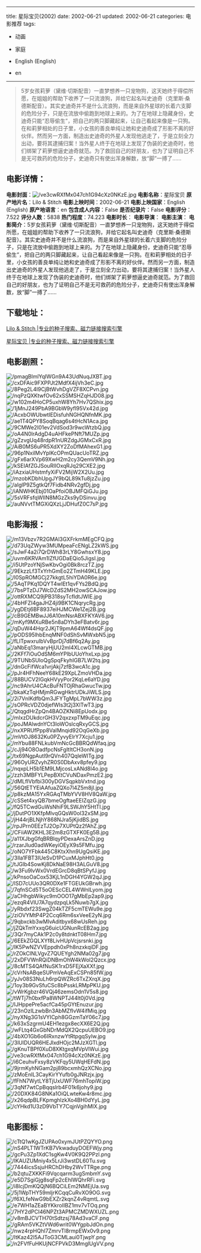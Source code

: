 
---
title: 星际宝贝(2002)
date: 2002-06-21
updated: 2002-06-21
categories: 电影推荐
tags:
- 动画
- 家庭

- English (English)
- en
---


> 5岁女孩莉萝（黛维·切斯配音）一直梦想养一只宠物狗，这天她终于得偿所愿，在姐姐的帮助下收养了一只流浪狗，并给它起名叫史迪奇（克里斯·桑德斯配音）。其实史迪奇并不是什么流浪狗，而是来自外星球的长着六支脚的危险分子，只是在流放中偷跑到地球上来的。为了在地球上隐藏身份，史迪奇只能“忍辱偷生”，把自己的两只脚藏起来，让自己看起来像是一只狗。在和莉萝相处的日子里，小女孩的善良单纯让她和史迪奇成了形影不离的好伙伴。然而另一方面，制造出史迪奇的外星人发现他逃走了，于是立刻全力出动，要将其逮捕归案！当外星人终于在地球上发现了伪装的史迪奇时，他们绑架了莉萝想逼史迪奇就范。为了救回自己的好朋友，也为了证明自己不是无可救药的危险分子，史迪奇只有使出浑身解数，放“脚”一搏了......

## **电影详情**：

**电影封面**：<img src="https://image.tmdb.org/t/p/w200/ve3cwRXfMx047ch1G94cXz0NKzE.jpg" alt="/ve3cwRXfMx047ch1G94cXz0NKzE.jpg" title="/ve3cwRXfMx047ch1G94cXz0NKzE.jpg">
**电影名称**：星际宝贝
**原产地片名**：Lilo & Stitch
**电影上映时间**：2002-06-21
**电影上映国家**：English (English)
**原产地语言**：en
**包含成人内容**：False
**是否纪录片**：False
**电影评分**：7.522
**评分人数**：5838
**热门程度**：74.223
**电影时长**：
**电影导演**：
**电影主演**：
**电影简介**：5岁女孩莉萝（黛维·切斯配音）一直梦想养一只宠物狗，这天她终于得偿所愿，在姐姐的帮助下收养了一只流浪狗，并给它起名叫史迪奇（克里斯·桑德斯配音）。其实史迪奇并不是什么流浪狗，而是来自外星球的长着六支脚的危险分子，只是在流放中偷跑到地球上来的。为了在地球上隐藏身份，史迪奇只能“忍辱偷生”，把自己的两只脚藏起来，让自己看起来像是一只狗。在和莉萝相处的日子里，小女孩的善良单纯让她和史迪奇成了形影不离的好伙伴。然而另一方面，制造出史迪奇的外星人发现他逃走了，于是立刻全力出动，要将其逮捕归案！当外星人终于在地球上发现了伪装的史迪奇时，他们绑架了莉萝想逼史迪奇就范。为了救回自己的好朋友，也为了证明自己不是无可救药的危险分子，史迪奇只有使出浑身解数，放“脚”一搏了......

## **下载地址**：
[Lilo & Stitch |专业的种子搜索、磁力链接搜索引擎](https://movie.amd794.com:2083/?search=Lilo%20%26%20Stitch&ordering=&mode=match_phrase&page_size=10&page=1)

[星际宝贝 |专业的种子搜索、磁力链接搜索引擎](https://movie.amd794.com:2083/?search=%E6%98%9F%E9%99%85%E5%AE%9D%E8%B4%9D&ordering=&mode=match_phrase&page_size=10&page=1)
 

## **电影剧照**：
<img src="https://image.tmdb.org/t/p/original/pmagBlmlYqIWGn9A43UdNuqJXBT.jpg" alt="/pmagBlmlYqIWGn9A43UdNuqJXBT.jpg" title="/pmagBlmlYqIWGn9A43UdNuqJXBT.jpg"><img src="https://image.tmdb.org/t/p/original/cxDFAic9FXPPJt2MdfX4ijVh3eC.jpg" alt="/cxDFAic9FXPPJt2MdfX4ijVh3eC.jpg" title="/cxDFAic9FXPPJt2MdfX4ijVh3eC.jpg"><img src="https://image.tmdb.org/t/p/original/8Peg2L4l9CjBtWvhDgVZF8XCPvn.jpg" alt="/8Peg2L4l9CjBtWvhDgVZF8XCPvn.jpg" title="/8Peg2L4l9CjBtWvhDgVZF8XCPvn.jpg"><img src="https://image.tmdb.org/t/p/original/nqPzQXKtwfOv62xSSMSHZqHJD08.jpg" alt="/nqPzQXKtwfOv62xSSMSHZqHJD08.jpg" title="/nqPzQXKtwfOv62xSSMSHZqHJD08.jpg"><img src="https://image.tmdb.org/t/p/original/w102m4HoCP5uxhW8Yh7Hv7QShix.jpg" alt="/w102m4HoCP5uxhW8Yh7Hv7QShix.jpg" title="/w102m4HoCP5uxhW8Yh7Hv7QShix.jpg"><img src="https://image.tmdb.org/t/p/original/1jMnJ249PbA9BGbW9yfl95Vx42d.jpg" alt="/1jMnJ249PbA9BGbW9yfl95Vx42d.jpg" title="/1jMnJ249PbA9BGbW9yfl95Vx42d.jpg"><img src="https://image.tmdb.org/t/p/original/AcxbOWUbwtIEDisfuhNGHQNfnMK.jpg" alt="/AcxbOWUbwtIEDisfuhNGHQNfnMK.jpg" title="/AcxbOWUbwtIEDisfuhNGHQNfnMK.jpg"><img src="https://image.tmdb.org/t/p/original/ae1T4QPY8SoqBqag6s4tHcN1Aca.jpg" alt="/ae1T4QPY8SoqBqag6s4tHcN1Aca.jpg" title="/ae1T4QPY8SoqBqag6s4tHcN1Aca.jpg"><img src="https://image.tmdb.org/t/p/original/9CMWe2I01ev2VdSod3r9wcWtzbQ.jpg" alt="/9CMWe2I01ev2VdSod3r9wcWtzbQ.jpg" title="/9CMWe2I01ev2VdSod3r9wcWtzbQ.jpg"><img src="https://image.tmdb.org/t/p/original/oA4N0lrAdgD4uAHFkePNft7MUZp.jpg" alt="/oA4N0lrAdgD4uAHFkePNft7MUZp.jpg" title="/oA4N0lrAdgD4uAHFkePNft7MUZp.jpg"><img src="https://image.tmdb.org/t/p/original/gZzvgUq48rdpR1nURZdgJGMxCxR.jpg" alt="/gZzvgUq48rdpR1nURZdgJGMxCxR.jpg" title="/gZzvgUq48rdpR1nURZdgJGMxCxR.jpg"><img src="https://image.tmdb.org/t/p/original/AiB0MS6uPR5XdXY2ZoDfMAhexG1.jpg" alt="/AiB0MS6uPR5XdXY2ZoDfMAhexG1.jpg" title="/AiB0MS6uPR5XdXY2ZoDfMAhexG1.jpg"><img src="https://image.tmdb.org/t/p/original/96p1NxilMvYplKcOPmQUacUoTRZ.jpg" alt="/96p1NxilMvYplKcOPmQUacUoTRZ.jpg" title="/96p1NxilMvYplKcOPmQUacUoTRZ.jpg"><img src="https://image.tmdb.org/t/p/original/gFx6arXVp69XwH2m2cy3QemV9Nh.jpg" alt="/gFx6arXVp69XwH2m2cy3QemV9Nh.jpg" title="/gFx6arXVp69XwH2m2cy3QemV9Nh.jpg"><img src="https://image.tmdb.org/t/p/original/kSEIAfZGJSouRIIOxqRJq29CXE2.jpg" alt="/kSEIAfZGJSouRIIOxqRJq29CXE2.jpg" title="/kSEIAfZGJSouRIIOxqRJq29CXE2.jpg"><img src="https://image.tmdb.org/t/p/original/iAzxiaUHstmfyXiFV2MijW2X2Uu.jpg" alt="/iAzxiaUHstmfyXiFV2MijW2X2Uu.jpg" title="/iAzxiaUHstmfyXiFV2MijW2X2Uu.jpg"><img src="https://image.tmdb.org/t/p/original/mzobKDbhUpgJY9bQL89kTu8jzZu.jpg" alt="/mzobKDbhUpgJY9bQL89kTu8jzZu.jpg" title="/mzobKDbhUpgJY9bQL89kTu8jzZu.jpg"><img src="https://image.tmdb.org/t/p/original/aIglP9Z5gtkQf7Fidb4NRv2gfDj.jpg" alt="/aIglP9Z5gtkQf7Fidb4NRv2gfDj.jpg" title="/aIglP9Z5gtkQf7Fidb4NRv2gfDj.jpg"><img src="https://image.tmdb.org/t/p/original/iANWHKEbj01OaPfoiOBJMFQiGJu.jpg" alt="/iANWHKEbj01OaPfoiOBJMFQiGJu.jpg" title="/iANWHKEbj01OaPfoiOBJMFQiGJu.jpg"><img src="https://image.tmdb.org/t/p/original/5sVRFsfqWIlN8MGzZks9yDSinvu.jpg" alt="/5sVRFsfqWIlN8MGzZks9yDSinvu.jpg" title="/5sVRFsfqWIlN8MGzZks9yDSinvu.jpg"><img src="https://image.tmdb.org/t/p/original/auNVvtTMGXiQXzLjJDHufZ0C7sP.jpg" alt="/auNVvtTMGXiQXzLjJDHufZ0C7sP.jpg" title="/auNVvtTMGXiQXzLjJDHufZ0C7sP.jpg">

## **电影海报**：
<img src="https://image.tmdb.org/t/p/original/m13Vbzv7R2GMAl3GXFrkmMEgCFQ.jpg" alt="/m13Vbzv7R2GMAl3GXFrkmMEgCFQ.jpg" title="/m13Vbzv7R2GMAl3GXFrkmMEgCFQ.jpg"><img src="https://image.tmdb.org/t/p/original/d73UqZWyw3MUMpeaFcENgLZ2kWS.jpg" alt="/d73UqZWyw3MUMpeaFcENgLZ2kWS.jpg" title="/d73UqZWyw3MUMpeaFcENgLZ2kWS.jpg"><img src="https://image.tmdb.org/t/p/original/sJwF4a2i7QrDWh83rLY8GwhsxY8.jpg" alt="/sJwF4a2i7QrDWh83rLY8GwhsxY8.jpg" title="/sJwF4a2i7QrDWh83rLY8GwhsxY8.jpg"><img src="https://image.tmdb.org/t/p/original/uvm6KRVAm1IZfUGDaEQio5JigsI.jpg" alt="/uvm6KRVAm1IZfUGDaEQio5JigsI.jpg" title="/uvm6KRVAm1IZfUGDaEQio5JigsI.jpg"><img src="https://image.tmdb.org/t/p/original/i5UtPzoYNjSwKbvOgi0Bk8rczTZ.jpg" alt="/i5UtPzoYNjSwKbvOgi0Bk8rczTZ.jpg" title="/i5UtPzoYNjSwKbvOgi0Bk8rczTZ.jpg"><img src="https://image.tmdb.org/t/p/original/9EkzzLf3TxYrhGmEo2ZTmH49KLE.jpg" alt="/9EkzzLf3TxYrhGmEo2ZTmH49KLE.jpg" title="/9EkzzLf3TxYrhGmEo2ZTmH49KLE.jpg"><img src="https://image.tmdb.org/t/p/original/l0SpROMGCj27kkgtL5hiYDA0R6e.jpg" alt="/l0SpROMGCj27kkgtL5hiYDA0R6e.jpg" title="/l0SpROMGCj27kkgtL5hiYDA0R6e.jpg"><img src="https://image.tmdb.org/t/p/original/5AqTPKq1DQYT4wIEt1qvFYs2BdQ.jpg" alt="/5AqTPKq1DQYT4wIEt1qvFYs2BdQ.jpg" title="/5AqTPKq1DQYT4wIEt1qvFYs2BdQ.jpg"><img src="https://image.tmdb.org/t/p/original/7bsPTzDJ7WcDZdS2MH2owSCAJow.jpg" alt="/7bsPTzDJ7WcDZdS2MH2owSCAJow.jpg" title="/7bsPTzDJ7WcDZdS2MH2owSCAJow.jpg"><img src="https://image.tmdb.org/t/p/original/ottRXMCQ9jPB318syTcfIdtJWIE.jpg" alt="/ottRXMCQ9jPB318syTcfIdtJWIE.jpg" title="/ottRXMCQ9jPB318syTcfIdtJWIE.jpg"><img src="https://image.tmdb.org/t/p/original/4bHFZI4gaJHZ4ji9BK1CNqrycRg.jpg" alt="/4bHFZI4gaJHZ4ji9BK1CNqrycRg.jpg" title="/4bHFZI4gaJHZ4ji9BK1CNqrycRg.jpg"><img src="https://image.tmdb.org/t/p/original/ygDEtj6BF8937eiHJMCWe1Zej2B.jpg" alt="/ygDEtj6BF8937eiHJMCWe1Zej2B.jpg" title="/ygDEtj6BF8937eiHJMCWe1Zej2B.jpg"><img src="https://image.tmdb.org/t/p/original/cB9GEMBwJJ6A10mNsrABXFKYAV6.jpg" alt="/cB9GEMBwJJ6A10mNsrABXFKYAV6.jpg" title="/cB9GEMBwJJ6A10mNsrABXFKYAV6.jpg"><img src="https://image.tmdb.org/t/p/original/mKyf9MXuRBe5n8aDYh3eFBatv6r.jpg" alt="/mKyf9MXuRBe5n8aDYh3eFBatv6r.jpg" title="/mKyf9MXuRBe5n8aDYh3eFBatv6r.jpg"><img src="https://image.tmdb.org/t/p/original/qDuW44Hqr2JKjT9pmA64Wf4dsQF.jpg" alt="/qDuW44Hqr2JKjT9pmA64Wf4dsQF.jpg" title="/qDuW44Hqr2JKjT9pmA64Wf4dsQF.jpg"><img src="https://image.tmdb.org/t/p/original/pODS95lhbEnqMNF0dShSvMWxbN5.jpg" alt="/pODS95lhbEnqMNF0dShSvMWxbN5.jpg" title="/pODS95lhbEnqMNF0dShSvMWxbN5.jpg"><img src="https://image.tmdb.org/t/p/original/fLITpwxruIbVvBprDj7dBf6q2Ay.jpg" alt="/fLITpwxruIbVvBprDj7dBf6q2Ay.jpg" title="/fLITpwxruIbVvBprDj7dBf6q2Ay.jpg"><img src="https://image.tmdb.org/t/p/original/aNbEq13maryHjUU2ml4XLcwGTMB.jpg" alt="/aNbEq13maryHjUU2ml4XLcwGTMB.jpg" title="/aNbEq13maryHjUU2ml4XLcwGTMB.jpg"><img src="https://image.tmdb.org/t/p/original/2KFf7iOuOdSM6mYPlbUUoYhxLxp.jpg" alt="/2KFf7iOuOdSM6mYPlbUUoYhxLxp.jpg" title="/2KFf7iOuOdSM6mYPlbUUoYhxLxp.jpg"><img src="https://image.tmdb.org/t/p/original/9TUNbSUloQgSpqFkyhIGB7LW2tq.jpg" alt="/9TUNbSUloQgSpqFkyhIGB7LW2tq.jpg" title="/9TUNbSUloQgSpqFkyhIGB7LW2tq.jpg"><img src="https://image.tmdb.org/t/p/original/dnGcFifWca1vrjAkj7zfB3wcA1c.jpg" alt="/dnGcFifWca1vrjAkj7zfB3wcA1c.jpg" title="/dnGcFifWca1vrjAkj7zfB3wcA1c.jpg"><img src="https://image.tmdb.org/t/p/original/pJr4HFhNeeY68kE29XpLZmoVHDa.jpg" alt="/pJr4HFhNeeY68kE29XpLZmoVHDa.jpg" title="/pJr4HFhNeeY68kE29XpLZmoVHDa.jpg"><img src="https://image.tmdb.org/t/p/original/88BUCV2IGqkHVyyPor2KqLe6aYD.jpg" alt="/88BUCV2IGqkHVyyPor2KqLe6aYD.jpg" title="/88BUCV2IGqkHVyyPor2KqLe6aYD.jpg"><img src="https://image.tmdb.org/t/p/original/nc9AhrU4CAcBuFNTOjRhaGwucTw.jpg" alt="/nc9AhrU4CAcBuFNTOjRhaGwucTw.jpg" title="/nc9AhrU4CAcBuFNTOjRhaGwucTw.jpg"><img src="https://image.tmdb.org/t/p/original/bkaKzTqHMjmRGwgHktrUDkJiWLS.jpg" alt="/bkaKzTqHMjmRGwgHktrUDkJiWLS.jpg" title="/bkaKzTqHMjmRGwgHktrUDkJiWLS.jpg"><img src="https://image.tmdb.org/t/p/original/2i7VnIKdfbQm3JFYTgMpL7bWW3z.jpg" alt="/2i7VnIKdfbQm3JFYTgMpL7bWW3z.jpg" title="/2i7VnIKdfbQm3JFYTgMpL7bWW3z.jpg"><img src="https://image.tmdb.org/t/p/original/sOPRcVDZ0djefWIs3t2j3XlTwT3.jpg" alt="/sOPRcVDZ0djefWIs3t2j3XlTwT3.jpg" title="/sOPRcVDZ0djefWIs3t2j3XlTwT3.jpg"><img src="https://image.tmdb.org/t/p/original/QtqgdHrZpQn4BAOZKNi8EpUodx.jpg" alt="/QtqgdHrZpQn4BAOZKNi8EpUodx.jpg" title="/QtqgdHrZpQn4BAOZKNi8EpUodx.jpg"><img src="https://image.tmdb.org/t/p/original/mIxzDUkdcrGH3V2qxzxpTM9uEqc.jpg" alt="/mIxzDUkdcrGH3V2qxzxpTM9uEqc.jpg" title="/mIxzDUkdcrGH3V2qxzxpTM9uEqc.jpg"><img src="https://image.tmdb.org/t/p/original/poJMAlwdnYCt3IoWOslcqRxyGCS.jpg" alt="/poJMAlwdnYCt3IoWOslcqRxyGCS.jpg" title="/poJMAlwdnYCt3IoWOslcqRxyGCS.jpg"><img src="https://image.tmdb.org/t/p/original/nxXPRUfPpp8VaIMnqid92OqGeXb.jpg" alt="/nxXPRUfPpp8VaIMnqid92OqGeXb.jpg" title="/nxXPRUfPpp8VaIMnqid92OqGeXb.jpg"><img src="https://image.tmdb.org/t/p/original/mVtOJ8632Ku0PZyvyElrY7Xcju1.jpg" alt="/mVtOJ8632Ku0PZyvyElrY7Xcju1.jpg" title="/mVtOJ8632Ku0PZyvyElrY7Xcju1.jpg"><img src="https://image.tmdb.org/t/p/original/mYbu88FNLkubVmNcGcBBRQdWfaq.jpg" alt="/mYbu88FNLkubVmNcGcBBRQdWfaq.jpg" title="/mYbu88FNLkubVmNcGcBBRQdWfaq.jpg"><img src="https://image.tmdb.org/t/p/original/cJj94O8OadfpcNsFgItItCH3onN.jpg" alt="/cJj94O8OadfpcNsFgItItCH3onN.jpg" title="/cJj94O8OadfpcNsFgItItCH3onN.jpg"><img src="https://image.tmdb.org/t/p/original/tx69NgpAutl9rQVn407QqleWITg.jpg" alt="/tx69NgpAutl9rQVn407QqleWITg.jpg" title="/tx69NgpAutl9rQVn407QqleWITg.jpg"><img src="https://image.tmdb.org/t/p/original/96OyURZvyhZR0S0DbAxv8pfey9.jpg" alt="/96OyURZvyhZR0S0DbAxv8pfey9.jpg" title="/96OyURZvyhZR0S0DbAxv8pfey9.jpg"><img src="https://image.tmdb.org/t/p/original/nqxpLH5b1EM9LMjcosLxANd8I4o.jpg" alt="/nqxpLH5b1EM9LMjcosLxANd8I4o.jpg" title="/nqxpLH5b1EM9LMjcosLxANd8I4o.jpg"><img src="https://image.tmdb.org/t/p/original/zzh3MBFYLPepBXtCVuNDaxPmzE2.jpg" alt="/zzh3MBFYLPepBXtCVuNDaxPmzE2.jpg" title="/zzh3MBFYLPepBXtCVuNDaxPmzE2.jpg"><img src="https://image.tmdb.org/t/p/original/dMLfIVbfbi300yDGVSqpkbVxtnd.jpg" alt="/dMLfIVbfbi300yDGVSqpkbVxtnd.jpg" title="/dMLfIVbfbi300yDGVSqpkbVxtnd.jpg"><img src="https://image.tmdb.org/t/p/original/56QtETYEiAAfuaZQXo7l4Z5m8jI.jpg" alt="/56QtETYEiAAfuaZQXo7l4Z5m8jI.jpg" title="/56QtETYEiAAfuaZQXo7l4Z5m8jI.jpg"><img src="https://image.tmdb.org/t/p/original/p8kzMA15YxRGAqTMbYVV8HV8QaW.jpg" alt="/p8kzMA15YxRGAqTMbYVV8HV8QaW.jpg" title="/p8kzMA15YxRGAqTMbYVV8HV8QaW.jpg"><img src="https://image.tmdb.org/t/p/original/cSSet4xyQB7bmeOgftaeEEIZqzG.jpg" alt="/cSSet4xyQB7bmeOgftaeEEIZqzG.jpg" title="/cSSet4xyQB7bmeOgftaeEEIZqzG.jpg"><img src="https://image.tmdb.org/t/p/original/fQ5TCwdGuWsNhiF9LSWJhY5HtTI.jpg" alt="/fQ5TCwdGuWsNhiF9LSWJhY5HtTI.jpg" title="/fQ5TCwdGuWsNhiF9LSWJhY5HtTI.jpg"><img src="https://image.tmdb.org/t/p/original/jDutPO1XKfpMlvqGQsW0ol32xSM.jpg" alt="/jDutPO1XKfpMlvqGQsW0ol32xSM.jpg" title="/jDutPO1XKfpMlvqGQsW0ol32xSM.jpg"><img src="https://image.tmdb.org/t/p/original/jH44rjBLNjhY868NJra5jKjidBS.jpg" alt="/jH44rjBLNjhY868NJra5jKjidBS.jpg" title="/jH44rjBLNjhY868NJra5jKjidBS.jpg"><img src="https://image.tmdb.org/t/p/original/rpJPrn0EEzTJ2Op7XUPtQz2fAhZ.jpg" alt="/rpJPrn0EEzTJ2Op7XUPtQz2fAhZ.jpg" title="/rpJPrn0EEzTJ2Op7XUPtQz2fAhZ.jpg"><img src="https://image.tmdb.org/t/p/original/CFiiAW2KHL3E2m8zGTXFK0Eg5B.jpg" alt="/CFiiAW2KHL3E2m8zGTXFK0Eg5B.jpg" title="/CFiiAW2KHL3E2m8zGTXFK0Eg5B.jpg"><img src="https://image.tmdb.org/t/p/original/a11XJbgGfqBRBlqyPDexaArsZnD.jpg" alt="/a11XJbgGfqBRBlqyPDexaArsZnD.jpg" title="/a11XJbgGfqBRBlqyPDexaArsZnD.jpg"><img src="https://image.tmdb.org/t/p/original/rzarJlud0adWKeyiOEyX9s5FMfu.jpg" alt="/rzarJlud0adWKeyiOEyX9s5FMfu.jpg" title="/rzarJlud0adWKeyiOEyX9s5FMfu.jpg"><img src="https://image.tmdb.org/t/p/original/oNO7YFbk445C8KtxXhn9UgQsiKE.jpg" alt="/oNO7YFbk445C8KtxXhn9UgQsiKE.jpg" title="/oNO7YFbk445C8KtxXhn9UgQsiKE.jpg"><img src="https://image.tmdb.org/t/p/original/3Ila1FBT3IUeSvD1PCuxMJphHt0.jpg" alt="/3Ila1FBT3IUeSvD1PCuxMJphHt0.jpg" title="/3Ila1FBT3IUeSvD1PCuxMJphHt0.jpg"><img src="https://image.tmdb.org/t/p/original/tJGlb4SowKj8DkNaE98H3ALGuV8.jpg" alt="/tJGlb4SowKj8DkNaE98H3ALGuV8.jpg" title="/tJGlb4SowKj8DkNaE98H3ALGuV8.jpg"><img src="https://image.tmdb.org/t/p/original/w3Fu9lvWx0VrdEGrcD8qBtSPyfJ.jpg" alt="/w3Fu9lvWx0VrdEGrcD8qBtSPyfJ.jpg" title="/w3Fu9lvWx0VrdEGrcD8qBtSPyfJ.jpg"><img src="https://image.tmdb.org/t/p/original/kPnsoOaCox53KjL1nDGH4YGW2qJ.jpg" alt="/kPnsoOaCox53KjL1nDGH4YGW2qJ.jpg" title="/kPnsoOaCox53KjL1nDGH4YGW2qJ.jpg"><img src="https://image.tmdb.org/t/p/original/lSD7cUUo3QR0DXe1FTGEUkGBrwh.jpg" alt="/lSD7cUUo3QR0DXe1FTGEUkGBrwh.jpg" title="/lSD7cUUo3QR0DXe1FTGEUkGBrwh.jpg"><img src="https://image.tmdb.org/t/p/original/7qfnSCd5T5oOEScCEL4WWnILyom.jpg" alt="/7qfnSCd5T5oOEScCEL4WWnILyom.jpg" title="/7qfnSCd5T5oOEScCEL4WWnILyom.jpg"><img src="https://image.tmdb.org/t/p/original/aCHhgbWikyc9mOOO17gMbEp2ap9.jpg" alt="/aCHhgbWikyc9mOOO17gMbEp2ap9.jpg" title="/aCHhgbWikyc9mOOO17gMbEp2ap9.jpg"><img src="https://image.tmdb.org/t/p/original/ezqR4VIU7A7qydzpqLk5Nuwb7gX.jpg" alt="/ezqR4VIU7A7qydzpqLk5Nuwb7gX.jpg" title="/ezqR4VIU7A7qydzpqLk5Nuwb7gX.jpg"><img src="https://image.tmdb.org/t/p/original/yRbdxf23SwgZ04kTZF5cmTEWu9e.jpg" alt="/yRbdxf23SwgZ04kTZF5cmTEWu9e.jpg" title="/yRbdxf23SwgZ04kTZF5cmTEWu9e.jpg"><img src="https://image.tmdb.org/t/p/original/ziOVYMtP4P2Ccq6Rm6sxVeeE2yN.jpg" alt="/ziOVYMtP4P2Ccq6Rm6sxVeeE2yN.jpg" title="/ziOVYMtP4P2Ccq6Rm6sxVeeE2yN.jpg"><img src="https://image.tmdb.org/t/p/original/9qbxckb3wMIvAditbyx68wUsReh.jpg" alt="/9qbxckb3wMIvAditbyx68wUsReh.jpg" title="/9qbxckb3wMIvAditbyx68wUsReh.jpg"><img src="https://image.tmdb.org/t/p/original/jZQkTmYxxqG6uicUGNunRcEB2ag.jpg" alt="/jZQkTmYxxqG6uicUGNunRcEB2ag.jpg" title="/jZQkTmYxxqG6uicUGNunRcEB2ag.jpg"><img src="https://image.tmdb.org/t/p/original/3Qr7myCAk1P2c0y8tdnktT08Hm7.jpg" alt="/3Qr7myCAk1P2c0y8tdnktT08Hm7.jpg" title="/3Qr7myCAk1P2c0y8tdnktT08Hm7.jpg"><img src="https://image.tmdb.org/t/p/original/6EEkZGQLXYf8LivHUpVcjsrsnki.jpg" alt="/6EEkZGQLXYf8LivHUpVcjsrsnki.jpg" title="/6EEkZGQLXYf8LivHUpVcjsrsnki.jpg"><img src="https://image.tmdb.org/t/p/original/lK5PwNZVVEppdh0xPh8nzxkqiDF.jpg" alt="/lK5PwNZVVEppdh0xPh8nzxkqiDF.jpg" title="/lK5PwNZVVEppdh0xPh8nzxkqiDF.jpg"><img src="https://image.tmdb.org/t/p/original/rZOkClNLVgvZ7QUEYgh2NMa02g7.jpg" alt="/rZOkClNLVgvZ7QUEYgh2NMa02g7.jpg" title="/rZOkClNLVgvZ7QUEYgh2NMa02g7.jpg"><img src="https://image.tmdb.org/t/p/original/2xDFVWnRQiDNBmOhW4kWol2Qzcx.jpg" alt="/2xDFVWnRQiDNBmOhW4kWol2Qzcx.jpg" title="/2xDFVWnRQiDNBmOhW4kWol2Qzcx.jpg"><img src="https://image.tmdb.org/t/p/original/8cMTS4QAfNuSK1rxD5FEjXaXXf.jpg" alt="/8cMTS4QAfNuSK1rxD5FEjXaXXf.jpg" title="/8cMTS4QAfNuSK1rxD5FEjXaXXf.jpg"><img src="https://image.tmdb.org/t/p/original/cVrNsABqeSUPmVeAqExCSPn85fW.jpg" alt="/cVrNsABqeSUPmVeAqExCSPn85fW.jpg" title="/cVrNsABqeSUPmVeAqExCSPn85fW.jpg"><img src="https://image.tmdb.org/t/p/original/yJv08S3NuLh6rpQWZRc6TxZXrqX.jpg" alt="/yJv08S3NuLh6rpQWZRc6TxZXrqX.jpg" title="/yJv08S3NuLh6rpQWZRc6TxZXrqX.jpg"><img src="https://image.tmdb.org/t/p/original/1oy3b9GvSfuCSc8bPsskLRMpPKU.jpg" alt="/1oy3b9GvSfuCSc8bPsskLRMpPKU.jpg" title="/1oy3b9GvSfuCSc8bPsskLRMpPKU.jpg"><img src="https://image.tmdb.org/t/p/original/vWrKgbzr46VQj46zemsOdn1V5s8.jpg" alt="/vWrKgbzr46VQj46zemsOdn1V5s8.jpg" title="/vWrKgbzr46VQj46zemsOdn1V5s8.jpg"><img src="https://image.tmdb.org/t/p/original/tWTj7h0bxfPa8WNPTJ44lt0j0Vd.jpg" alt="/tWTj7h0bxfPa8WNPTJ44lt0j0Vd.jpg" title="/tWTj7h0bxfPa8WNPTJ44lt0j0Vd.jpg"><img src="https://image.tmdb.org/t/p/original/lJHppePre5acfCa45pGYtEnuzur.jpg" alt="/lJHppePre5acfCa45pGYtEnuzur.jpg" title="/lJHppePre5acfCa45pGYtEnuzur.jpg"><img src="https://image.tmdb.org/t/p/original/23nOzILzwbBn3AbMZfIvW4ifMiq.jpg" alt="/23nOzILzwbBn3AbMZfIvW4ifMiq.jpg" title="/23nOzILzwbBn3AbMZfIvW4ifMiq.jpg"><img src="https://image.tmdb.org/t/p/original/nyXNg3G1sVYICph8GGzmTaY06c7.jpg" alt="/nyXNg3G1sVYICph8GGzmTaY06c7.jpg" title="/nyXNg3G1sVYICph8GGzmTaY06c7.jpg"><img src="https://image.tmdb.org/t/p/original/k63xSzgrmU4EH1ezgx8ecXX6E2Q.jpg" alt="/k63xSzgrmU4EH1ezgx8ecXX6E2Q.jpg" title="/k63xSzgrmU4EH1ezgx8ecXX6E2Q.jpg"><img src="https://image.tmdb.org/t/p/original/wFLtq4GxGbNDrMdQX2QcpuUEBO9.jpg" alt="/wFLtq4GxGbNDrMdQX2QcpuUEBO9.jpg" title="/wFLtq4GxGbNDrMdQX2QcpuUEBO9.jpg"><img src="https://image.tmdb.org/t/p/original/4bXO1Gb6o6IRxnzwYtRtpgqSyIw.jpg" alt="/4bXO1Gb6o6IRxnzwYtRtpgqSyIw.jpg" title="/4bXO1Gb6o6IRxnzwYtRtpgqSyIw.jpg"><img src="https://image.tmdb.org/t/p/original/3lUlDUQR6HEJlxdHOjc2MJzXGTl.jpg" alt="/3lUlDUQR6HEJlxdHOjc2MJzXGTl.jpg" title="/3lUlDUQR6HEJlxdHOjc2MJzXGTl.jpg"><img src="https://image.tmdb.org/t/p/original/gKnuTBPf0XuD8XKtgxqMVpVlWui.jpg" alt="/gKnuTBPf0XuD8XKtgxqMVpVlWui.jpg" title="/gKnuTBPf0XuD8XKtgxqMVpVlWui.jpg"><img src="https://image.tmdb.org/t/p/original/ve3cwRXfMx047ch1G94cXz0NKzE.jpg" alt="/ve3cwRXfMx047ch1G94cXz0NKzE.jpg" title="/ve3cwRXfMx047ch1G94cXz0NKzE.jpg"><img src="https://image.tmdb.org/t/p/original/i6CeuhvFxsy8zVKFqy5UWqHEFdN.jpg" alt="/i6CeuhvFxsy8zVKFqy5UWqHEFdN.jpg" title="/i6CeuhvFxsy8zVKFqy5UWqHEFdN.jpg"><img src="https://image.tmdb.org/t/p/original/9jrmKyhNGam2pj89bcxmhQzXCNo.jpg" alt="/9jrmKyhNGam2pj89bcxmhQzXCNo.jpg" title="/9jrmKyhNGam2pj89bcxmhQzXCNo.jpg"><img src="https://image.tmdb.org/t/p/original/zMoEnIL3CayKirYYufb0gJNRzjx.jpg" alt="/zMoEnIL3CayKirYYufb0gJNRzjx.jpg" title="/zMoEnIL3CayKirYYufb0gJNRzjx.jpg"><img src="https://image.tmdb.org/t/p/original/fFhN7WytLY8TjUxUWF76mhTopiW.jpg" alt="/fFhN7WytLY8TjUxUWF76mhTopiW.jpg" title="/fFhN7WytLY8TjUxUWF76mhTopiW.jpg"><img src="https://image.tmdb.org/t/p/original/3qNf7wtCpBqqslrb4F01k6johy9.jpg" alt="/3qNf7wtCpBqqslrb4F01k6johy9.jpg" title="/3qNf7wtCpBqqslrb4F01k6johy9.jpg"><img src="https://image.tmdb.org/t/p/original/20DXK84G8NKa1OiQLwteKw4r8mc.jpg" alt="/20DXK84G8NKa1OiQLwteKw4r8mc.jpg" title="/20DXK84G8NKa1OiQLwteKw4r8mc.jpg"><img src="https://image.tmdb.org/t/p/original/x26qdpBLFKpmghlzkXo4BH0dYyL.jpg" alt="/x26qdpBLFKpmghlzkXo4BH0dYyL.jpg" title="/x26qdpBLFKpmghlzkXo4BH0dYyL.jpg"><img src="https://image.tmdb.org/t/p/original/cYHkd1U3zD9VbTY7CqjnVgihMIX.jpg" alt="/cYHkd1U3zD9VbTY7CqjnVgihMIX.jpg" title="/cYHkd1U3zD9VbTY7CqjnVgihMIX.jpg">

## **电影图标**：
<img src="https://image.tmdb.org/t/p/original/cTtQ1wKgJZUPAo0xymJUtPZQYYO.png" alt="/cTtQ1wKgJZUPAo0xymJUtPZQYYO.png" title="/cTtQ1wKgJZUPAo0xymJUtPZQYYO.png"><img src="https://image.tmdb.org/t/p/original/nS4PLT1WTrKB7VkwaduyDOEFWjy.png" alt="/nS4PLT1WTrKB7VkwaduyDOEFWjy.png" title="/nS4PLT1WTrKB7VkwaduyDOEFWjy.png"><img src="https://image.tmdb.org/t/p/original/gcPu3Zp1XdC1sgKw4V0K9Q2PPzl.png" alt="/gcPu3Zp1XdC1sgKw4V0K9Q2PPzl.png" title="/gcPu3Zp1XdC1sgKw4V0K9Q2PPzl.png"><img src="https://image.tmdb.org/t/p/original/lKAUZUMniy4x5LrJi3wstDL60Tu.svg" alt="/lKAUZUMniy4x5LrJi3wstDL60Tu.svg" title="/lKAUZUMniy4x5LrJi3wstDL60Tu.svg"><img src="https://image.tmdb.org/t/p/original/7444icsSsjuHRChDHby2WvTTRge.png" alt="/7444icsSsjuHRChDHby2WvTTRge.png" title="/7444icsSsjuHRChDHby2WvTTRge.png"><img src="https://image.tmdb.org/t/p/original/b2qtuZXKKFi9Vqcqarm3ugSmbmY.svg" alt="/b2qtuZXKKFi9Vqcqarm3ugSmbmY.svg" title="/b2qtuZXKKFi9Vqcqarm3ugSmbmY.svg"><img src="https://image.tmdb.org/t/p/original/e5D7SgiGjg8sqFp2cEhIWQhrRFi.svg" alt="/e5D7SgiGjg8sqFp2cEhIWQhrRFi.svg" title="/e5D7SgiGjg8sqFp2cEhIWQhrRFi.svg"><img src="https://image.tmdb.org/t/p/original/i8lcjDmKQQjN6BQCiLEm2NMEjUa.svg" alt="/i8lcjDmKQQjN6BQCiLEm2NMEjUa.svg" title="/i8lcjDmKQQjN6BQCiLEm2NMEjUa.svg"><img src="https://image.tmdb.org/t/p/original/5j1WpTHY59mljrKCqqCuRvXO9OG.svg" alt="/5j1WpTHY59mljrKCqqCuRvXO9OG.svg" title="/5j1WpTHY59mljrKCqqCuRvXO9OG.svg"><img src="https://image.tmdb.org/t/p/original/f6XLfeNwG9bEXZr2kqnZ4vRqmtL.svg" alt="/f6XLfeNwG9bEXZr2kqnZ4vRqmtL.svg" title="/f6XLfeNwG9bEXZr2kqnZ4vRqmtL.svg"><img src="https://image.tmdb.org/t/p/original/e7WH1aZEaBYKkroIIBZ1mv7vTOq.png" alt="/e7WH1aZEaBYKkroIIBZ1mv7vTOq.png" title="/e7WH1aZEaBYKkroIIBZ1mv7vTOq.png"><img src="https://image.tmdb.org/t/p/original/7HY2dPCI46NPZt3APMCZMDWXUZL.png" alt="/7HY2dPCI46NPZt3APMCZMDWXUZL.png" title="/7HY2dPCI46NPZt3APMCZMDWXUZL.png"><img src="https://image.tmdb.org/t/p/original/v8mBJCVTH70tSdtzsj78Ad3vaCF.png" alt="/v8mBJCVTH70tSdtzsj78Ad3vaCF.png" title="/v8mBJCVTH70tSdtzsj78Ad3vaCF.png"><img src="https://image.tmdb.org/t/p/original/gRAm5VKZtVWd6writ0WYgpbJdOn.png" alt="/gRAm5VKZtVWd6writ0WYgpbJdOn.png" title="/gRAm5VKZtVWd6writ0WYgpbJdOn.png"><img src="https://image.tmdb.org/t/p/original/nwz4rpHQhl7ZmrvTl8rmpEWx0v9.png" alt="/nwz4rpHQhl7ZmrvTl8rmpEWx0v9.png" title="/nwz4rpHQhl7ZmrvTl8rmpEWx0v9.png"><img src="https://image.tmdb.org/t/p/original/ltKaz42I5AJToG3CMLaui0TjwpY.png" alt="/ltKaz42I5AJToG3CMLaui0TjwpY.png" title="/ltKaz42I5AJToG3CMLaui0TjwpY.png"><img src="https://image.tmdb.org/t/p/original/n2FVfFuHKUjNCFPVkD3MmglUgVV.png" alt="/n2FVfFuHKUjNCFPVkD3MmglUgVV.png" title="/n2FVfFuHKUjNCFPVkD3MmglUgVV.png">
